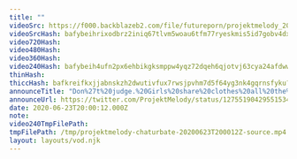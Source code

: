 ```yaml
---
title: ""
videoSrc: https://f000.backblazeb2.com/file/futureporn/projektmelody_2020-06-23_19-56-33.mkv
videoSrcHash: bafybeihrixodbrz2iniq67tlvm5woau6tfm77ryeskmis5id7gobv4dxhy?filename=projektmelody-chaturbate-20200623T200012Z-source.mp4
video720Hash: 
video480Hash: 
video360Hash: 
video240Hash: bafybeih4ufn2px6ehbikgksmppw4yqz72dqeh6qjotvj63cya24afdwwem?filename=projektmelody-chaturbate-20200623T200012Z-240p.mp4
thinHash: 
thiccHash: bafkreifkxjjabnskzh2dwutivfux7rwsjpvhm7d5f64yg3nk4gqrnsfyku?filename=20200623T200012Z-thicc.jpg
announceTitle: "Don%27t%20judge.%20Girls%20share%20clothes%20all%20the%20time%2C%20and%20I%27ll%20admit%20it.%20Melware%20has%20some%20taste%20UwU"
announceUrl: https://twitter.com/ProjektMelody/status/1275519042955153409
date: 2020-06-23T20:00:12.000Z
note: 
video240TmpFilePath: 
tmpFilePath: /tmp/projektmelody-chaturbate-20200623T200012Z-source.mp4
layout: layouts/vod.njk
---
```


